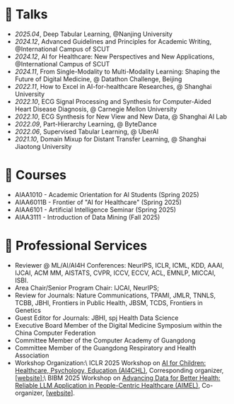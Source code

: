 # 💬 Talks
- *2025.04*, Deep Tabular Learning, @Nanjing University
- *2024.12*, Advanced Guidelines and Principles for Academic Writing, @International Campus of SCUT
- *2024.12*, AI for Healthcare: New Perspectives and New Applications, @International Campus of SCUT
- *2024.11*, From Single-Modality to Multi-Modality Learning: Shaping the Future of Digital Medicine, @ Datathon Challenge, Beijing
- *2022.11*, How to Excel in AI-for-healthcare Researches, @ Shanghai University
- *2022.10*, ECG Signal Processing and Synthesis for Computer-Aided Heart Disease Diagnosis, @ Carnegie Mellon University
- *2022.10*, ECG Synthesis for New View and New Data, @ Shanghai AI Lab 
- *2022.09*, Part-Hierarchy Learning, @ ByteDance
- *2022.06*, Supervised Tabular Learning, @ UberAI
- *2021.10*, Domain Mixup for Distant Transfer Learning, @ Shanghai Jiaotong University

<!--
# 🏫 Teaching
- *Fall 2023*, Frontiers of Medical Artificial Intelligence (lecture slice preparation, teaching assistant)
-->

# 🏫 Courses
- AIAA1010 - Academic Orientation for Al Students (Spring 2025)
- AIAA6011B - Frontier of "AI for Healthcare" (Spring 2025)
- AIAA6101 - Artificial Intelligence Seminar (Spring 2025)
- AIAA3111 - Introduction of Data Mining (Fall 2025)
  
# 🔎  Professional Services
- Reviewer @ ML/AI/AI4H Conferences: NeurIPS, ICLR, ICML, KDD, AAAI, IJCAI, ACM MM, AISTATS, CVPR, ICCV, ECCV, ACL, EMNLP, MICCAI, ISBI.
- Area Chair/Senior Program Chair: IJCAI, NeurIPS;
- Review for Journals: Nature Communications, TPAMI, JMLR, TNNLS, TCBB, JBHI, Frontiers in Public Health, JBSM, TCDS, Frontiers in Genetics
- Guest Editor for Journals: JBHI, spj Health Data Science
- Executive Board Member of the Digital Medicine Symposium within the China Computer Federation
- Committee Member of the Computer Academy of Guangdong
- Committee Member of the Guangdong Respiratory and Health Association
- Workshop Organization:\\
ICLR 2025 Workshop on [AI for Children: Healthcare, Psychology, Education (AI4CHL)](https://openreview.net/pdf?id=IFnUxdmf7w), Corresponding organizer, [[website](https://pediamedai.com/ai4chl/)];\\
BIBM 2025 Workshop on [Advancing Data for Better Health: Reliable LLM Application in People-Centric Healthcare (AIMEL)](https://www.aimel.ai/bibm2025workshop/), Co-organizer, [[website](https://www.aimel.ai/bibm2025workshop/)].
<!-- MBE, Journal of Medical Imaging and Health Informatics. -->
